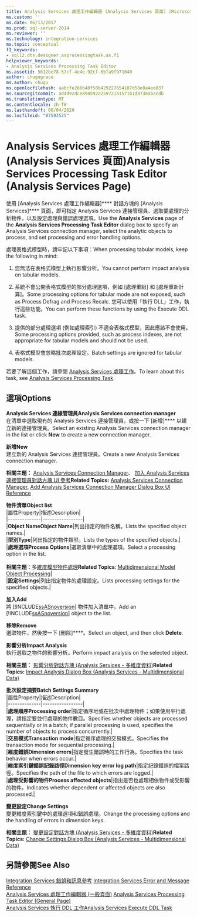 ```yaml
---
title: Analysis Services 處理工作編輯器 (Analysis Services 頁面) |Microsoft Docs
ms.custom: ''
ms.date: 06/13/2017
ms.prod: sql-server-2014
ms.reviewer: ''
ms.technology: integration-services
ms.topic: conceptual
f1_keywords:
- sql12.dts.designer.asprocessingtask.as.f1
helpviewer_keywords:
- Analysis Services Processing Task Editor
ms.assetid: 5612be78-57cf-4e4e-92cf-6bfa9f971040
author: chugugrace
ms.author: chugu
ms.openlocfilehash: aabcfe286b40f58b429227654107d58e8a4ee837
ms.sourcegitcommit: ad4d92dce894592a259721a1571b1d8736abacdb
ms.translationtype: MT
ms.contentlocale: zh-TW
ms.lasthandoff: 08/04/2020
ms.locfileid: "87593525"
---
```

# <a name="analysis-services-processing-task-editor-analysis-services-page"></a><span data-ttu-id="92ab4-102">Analysis Services 處理工作編輯器 (Analysis Services 頁面)</span><span class="sxs-lookup"><span data-stu-id="92ab4-102">Analysis Services Processing Task Editor (Analysis Services Page)</span></span>
  <span data-ttu-id="92ab4-103">使用 [Analysis Services 處理工作編輯器]\*\*\*\* 對話方塊的 [Analysis Services]\*\*\*\* 頁面，即可指定 Analysis Services 連接管理員、選取要處理的分析物件，以及設定處理與錯誤處理選項。</span><span class="sxs-lookup"><span data-stu-id="92ab4-103">Use the **Analysis Services** page of the **Analysis Services Processing Task Editor** dialog box to specify an Analysis Services connection manager, select the analytic objects to process, and set processing and error handling options.</span></span>  
  
 <span data-ttu-id="92ab4-104">處理表格式模型時，請牢記以下事項：</span><span class="sxs-lookup"><span data-stu-id="92ab4-104">When processing tabular models, keep the following in mind:</span></span>  
  
1.  <span data-ttu-id="92ab4-105">您無法在表格式模型上執行影響分析。</span><span class="sxs-lookup"><span data-stu-id="92ab4-105">You cannot perform impact analysis on tabular models.</span></span>  
  
2.  <span data-ttu-id="92ab4-106">系統不會公開表格式模型的部分處理選項，例如 [處理重組] 和 [處理重新計算]。</span><span class="sxs-lookup"><span data-stu-id="92ab4-106">Some processing options for tabular mode are not exposed, such as Process Defrag and Process Recalc.</span></span> <span data-ttu-id="92ab4-107">您可以使用「執行 DLL」工作，執行這些功能。</span><span class="sxs-lookup"><span data-stu-id="92ab4-107">You can perform these functions by using the Execute DDL task.</span></span>  
  
3.  <span data-ttu-id="92ab4-108">提供的部分處理選項 (例如處理索引) 不適合表格式模型，因此應該不會使用。</span><span class="sxs-lookup"><span data-stu-id="92ab4-108">Some processing options provided, such as process indexes, are not appropriate for tabular models and should not be used.</span></span>  
  
4.  <span data-ttu-id="92ab4-109">表格式模型會忽略批次處理設定。</span><span class="sxs-lookup"><span data-stu-id="92ab4-109">Batch settings are ignored for tabular models.</span></span>  
  
 <span data-ttu-id="92ab4-110">若要了解這個工作，請參閱 [Analysis Services 處理工作](control-flow/analysis-services-processing-task.md)。</span><span class="sxs-lookup"><span data-stu-id="92ab4-110">To learn about this task, see [Analysis Services Processing Task](control-flow/analysis-services-processing-task.md).</span></span>  
  
## <a name="options"></a><span data-ttu-id="92ab4-111">選項</span><span class="sxs-lookup"><span data-stu-id="92ab4-111">Options</span></span>  
 <span data-ttu-id="92ab4-112">**Analysis Services 連線管理員**</span><span class="sxs-lookup"><span data-stu-id="92ab4-112">**Analysis Services connection manager**</span></span>  
 <span data-ttu-id="92ab4-113">在清單中選取現有的 Analysis Services 連接管理員，或按一下 [新增]\*\*\*\* 以建立新的連接管理員。</span><span class="sxs-lookup"><span data-stu-id="92ab4-113">Select an existing Analysis Services connection manager in the list or click **New** to create a new connection manager.</span></span>  
  
 <span data-ttu-id="92ab4-114">**新增**</span><span class="sxs-lookup"><span data-stu-id="92ab4-114">**New**</span></span>  
 <span data-ttu-id="92ab4-115">建立新的 Analysis Services 連接管理員。</span><span class="sxs-lookup"><span data-stu-id="92ab4-115">Create a new Analysis Services connection manager.</span></span>  
  
 <span data-ttu-id="92ab4-116">**相關主題：** [Analysis Services Connection Manager](connection-manager/analysis-services-connection-manager.md)、 [加入 Analysis Services 連接管理員對話方塊 UI 參考](connection-manager/add-analysis-services-connection-manager-dialog-box-ui-reference.md)</span><span class="sxs-lookup"><span data-stu-id="92ab4-116">**Related Topics:** [Analysis Services Connection Manager](connection-manager/analysis-services-connection-manager.md), [Add Analysis Services Connection Manager Dialog Box UI Reference](connection-manager/add-analysis-services-connection-manager-dialog-box-ui-reference.md)</span></span>  
  
 <span data-ttu-id="92ab4-117">**物件清單**</span><span class="sxs-lookup"><span data-stu-id="92ab4-117">**Object list**</span></span>  
 |<span data-ttu-id="92ab4-118">屬性</span><span class="sxs-lookup"><span data-stu-id="92ab4-118">Property</span></span>|<span data-ttu-id="92ab4-119">描述</span><span class="sxs-lookup"><span data-stu-id="92ab4-119">Description</span></span>|  
|--------------|-----------------|  
|<span data-ttu-id="92ab4-120">**Object Name**</span><span class="sxs-lookup"><span data-stu-id="92ab4-120">**Object Name**</span></span>|<span data-ttu-id="92ab4-121">列出指定的物件名稱。</span><span class="sxs-lookup"><span data-stu-id="92ab4-121">Lists the specified object names.</span></span>|  
|<span data-ttu-id="92ab4-122">**型別**</span><span class="sxs-lookup"><span data-stu-id="92ab4-122">**Type**</span></span>|<span data-ttu-id="92ab4-123">列出指定的物件類型。</span><span class="sxs-lookup"><span data-stu-id="92ab4-123">Lists the types of the specified objects.</span></span>|  
|<span data-ttu-id="92ab4-124">**處理選項**</span><span class="sxs-lookup"><span data-stu-id="92ab4-124">**Process Options**</span></span>|<span data-ttu-id="92ab4-125">選取清單中的處理選項。</span><span class="sxs-lookup"><span data-stu-id="92ab4-125">Select a processing option in the list.</span></span><br /><br /> <span data-ttu-id="92ab4-126">**相關主題**：多[維度模型物件處理](https://docs.microsoft.com/analysis-services/multidimensional-models/processing-a-multidimensional-model-analysis-services)</span><span class="sxs-lookup"><span data-stu-id="92ab4-126">**Related Topics**: [Multidimensional Model Object Processing](https://docs.microsoft.com/analysis-services/multidimensional-models/processing-a-multidimensional-model-analysis-services)</span></span>|  
|<span data-ttu-id="92ab4-127">**設定**</span><span class="sxs-lookup"><span data-stu-id="92ab4-127">**Settings**</span></span>|<span data-ttu-id="92ab4-128">列出指定物件的處理設定。</span><span class="sxs-lookup"><span data-stu-id="92ab4-128">Lists processing settings for the specified objects.</span></span>|  
  
 <span data-ttu-id="92ab4-129">**加入**</span><span class="sxs-lookup"><span data-stu-id="92ab4-129">**Add**</span></span>  
 <span data-ttu-id="92ab4-130">將 [!INCLUDE[ssASnoversion](../includes/ssasnoversion-md.md)] 物件加入清單中。</span><span class="sxs-lookup"><span data-stu-id="92ab4-130">Add an [!INCLUDE[ssASnoversion](../includes/ssasnoversion-md.md)] object to the list.</span></span>  
  
 <span data-ttu-id="92ab4-131">**移除**</span><span class="sxs-lookup"><span data-stu-id="92ab4-131">**Remove**</span></span>  
 <span data-ttu-id="92ab4-132">選取物件，然後按一下 [刪除]\*\*\*\*。</span><span class="sxs-lookup"><span data-stu-id="92ab4-132">Select an object, and then click **Delete**.</span></span>  
  
 <span data-ttu-id="92ab4-133">**影響分析**</span><span class="sxs-lookup"><span data-stu-id="92ab4-133">**Impact Analysis**</span></span>  
 <span data-ttu-id="92ab4-134">執行選取之物件的影響分析。</span><span class="sxs-lookup"><span data-stu-id="92ab4-134">Perform impact analysis on the selected object.</span></span>  
  
 <span data-ttu-id="92ab4-135">**相關主題：** [影響分析對話方塊 &#40;Analysis Services - 多維度資料&#41;](../../2014/analysis-services/impact-analysis-dialog-box-analysis-services-multidimensional-data.md)</span><span class="sxs-lookup"><span data-stu-id="92ab4-135">**Related Topics:** [Impact Analysis Dialog Box &#40;Analysis Services - Multidimensional Data&#41;](../../2014/analysis-services/impact-analysis-dialog-box-analysis-services-multidimensional-data.md)</span></span>  
  
 <span data-ttu-id="92ab4-136">**批次設定摘要**</span><span class="sxs-lookup"><span data-stu-id="92ab4-136">**Batch Settings Summary**</span></span>  
 |<span data-ttu-id="92ab4-137">屬性</span><span class="sxs-lookup"><span data-stu-id="92ab4-137">Property</span></span>|<span data-ttu-id="92ab4-138">描述</span><span class="sxs-lookup"><span data-stu-id="92ab4-138">Description</span></span>|  
|--------------|-----------------|  
|<span data-ttu-id="92ab4-139">**處理順序**</span><span class="sxs-lookup"><span data-stu-id="92ab4-139">**Processing order**</span></span>|<span data-ttu-id="92ab4-140">指定循序地或在批次中處理物件；如果使用平行處理，請指定要並行處理的物件數目。</span><span class="sxs-lookup"><span data-stu-id="92ab4-140">Specifies whether objects are processed sequentially or in a batch; if parallel processing is used, specifies the number of objects to process concurrently.</span></span>|  
|<span data-ttu-id="92ab4-141">**交易模式**</span><span class="sxs-lookup"><span data-stu-id="92ab4-141">**Transaction mode**</span></span>|<span data-ttu-id="92ab4-142">指定循序處理的交易模式。</span><span class="sxs-lookup"><span data-stu-id="92ab4-142">Specifies the transaction mode for sequential processing.</span></span>|  
|<span data-ttu-id="92ab4-143">**維度錯誤**</span><span class="sxs-lookup"><span data-stu-id="92ab4-143">**Dimension errors**</span></span>|<span data-ttu-id="92ab4-144">指定發生錯誤時的工作行為。</span><span class="sxs-lookup"><span data-stu-id="92ab4-144">Specifies the task behavior when errors occur.</span></span>|  
|<span data-ttu-id="92ab4-145">**維度索引鍵錯誤記錄路徑**</span><span class="sxs-lookup"><span data-stu-id="92ab4-145">**Dimension key error log path**</span></span>|<span data-ttu-id="92ab4-146">指定記錄錯誤的檔案路徑。</span><span class="sxs-lookup"><span data-stu-id="92ab4-146">Specifies the path of the file to which errors are logged.</span></span>|  
|<span data-ttu-id="92ab4-147">**處理受影響的物件**</span><span class="sxs-lookup"><span data-stu-id="92ab4-147">**Process affected objects**</span></span>|<span data-ttu-id="92ab4-148">指出是否也處理相依物件或受影響的物件。</span><span class="sxs-lookup"><span data-stu-id="92ab4-148">Indicates whether dependent or affected objects are also processed.</span></span>|  
  
 <span data-ttu-id="92ab4-149">**變更設定**</span><span class="sxs-lookup"><span data-stu-id="92ab4-149">**Change Settings**</span></span>  
 <span data-ttu-id="92ab4-150">變更維度索引鍵中的處理選項和錯誤處理。</span><span class="sxs-lookup"><span data-stu-id="92ab4-150">Change the processing options and the handling of errors in dimension keys.</span></span>  
  
 <span data-ttu-id="92ab4-151">**相關主題：** [變更設定對話方塊 &#40;Analysis Services - 多維度資料&#41;](../../2014/analysis-services/change-settings-dialog-box-analysis-services-multidimensional-data.md)</span><span class="sxs-lookup"><span data-stu-id="92ab4-151">**Related Topics:** [Change Settings Dialog Box &#40;Analysis Services - Multidimensional Data&#41;](../../2014/analysis-services/change-settings-dialog-box-analysis-services-multidimensional-data.md)</span></span>  
  
## <a name="see-also"></a><span data-ttu-id="92ab4-152">另請參閱</span><span class="sxs-lookup"><span data-stu-id="92ab4-152">See Also</span></span>  
 <span data-ttu-id="92ab4-153">[Integration Services 錯誤和訊息參考](../../2014/integration-services/integration-services-error-and-message-reference.md) </span><span class="sxs-lookup"><span data-stu-id="92ab4-153">[Integration Services Error and Message Reference](../../2014/integration-services/integration-services-error-and-message-reference.md) </span></span>  
 <span data-ttu-id="92ab4-154">[Analysis Services 處理工作編輯器 &#40;一般頁面&#41;](general-page-of-integration-services-designers-options.md) </span><span class="sxs-lookup"><span data-stu-id="92ab4-154">[Analysis Services Processing Task Editor &#40;General Page&#41;](general-page-of-integration-services-designers-options.md) </span></span>  
 [<span data-ttu-id="92ab4-155">Analysis Services 執行 DDL 工作</span><span class="sxs-lookup"><span data-stu-id="92ab4-155">Analysis Services Execute DDL Task</span></span>](control-flow/analysis-services-execute-ddl-task.md)  
  
  

